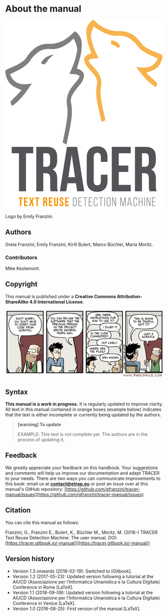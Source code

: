 # About the manual

![](../.gitbook/assets/logo-colour.png)

Logo by Emily Franzini.

## Authors

Greta Franzini, Emily Franzini, Kirill Bulert, Marco Büchler, Maria Moritz.

### Contributors

Mike Kestemont.

## Copyright

This manual is published under a **Creative Commons Attribution-ShareAlike 4.0 International License**.

![](../.gitbook/assets/documentation.gif)

## Syntax

**This manual is a work in progress.** It is regularly updated to improve clarity. All text in this manual contained in orange boxes \(example below\) indicates that the text is either incomplete or currently being updated by the authors.

> **\[warning\] To update**
>
> EXAMPLE: This text is not complete yet. The authors are in the process of updating it.

## Feedback

We greatly appreciate your feedback on this handbook. Your suggestions and comments will help us improve our documentation and adapt TRACER to your needs. There are two ways you can communicate improvements to this book: email us at **contact@etrap.eu** or post an issue over at this manual's GitHub repository: [https://github.com/gfranzini/tracer-manual/issues](https://github.com/gfranzini/tracer-manual/issues)

## Citation

You can cite this manual as follows:

Franzini, G., Franzini E., Bulert, K., Büchler M., Moritz, M. \(2016-\) TRACER Text Reuse Detection Machine: The user manual. DOI: [https://tracer.gitbook.io/-manual/](https://tracer.gitbook.io/-manual/)

## Version history

* Version 1.3 onwards \(2018-02-19\): Switched to \[Gitbook\].
* Version 1.2 \(2017-05-23\): Updated version following a tutorial at the AIUCD \(Associazione per l’Informatica Umanistica e la Cultura Digitale\) Conference in Rome \[LaTeX\].
* Version 1.1 \(2016-09-09\): Updated version following a tutorial at the AIUCD \(Associazione per l’Informatica Umanistica e la Cultura Digitale\) Conference in Venice \[LaTeX\].
* Version 1.0 \(2016-08-25\): First version of the manual \[LaTeX\].

